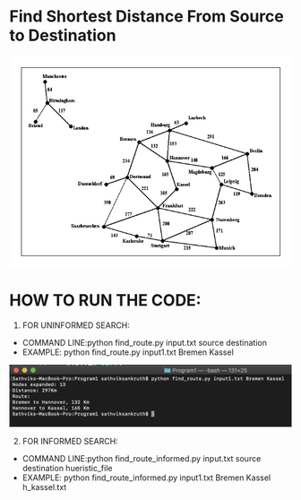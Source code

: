 # Find Shortest Distance From Source to Destination

![alt text](https://github.com/sathvik-sankruth/AI-CSE5360/blob/master/Program1/t1_p1.gif)
# HOW TO RUN THE CODE:
1. FOR UNINFORMED SEARCH:
* COMMAND LINE:python find_route.py input.txt source destination 
* EXAMPLE: python find_route.py input1.txt Bremen Kassel 

![alt text](https://github.com/sathvik-sankruth/AI-CSE5360/blob/master/Program1/Screen%20Shot%202020-06-05%20at%203.18.33%20PM.png)

2. FOR INFORMED SEARCH:
* COMMAND LINE:python find_route_informed.py input.txt source destination hueristic_file
* EXAMPLE: python find_route_informed.py input1.txt Bremen Kassel h_kassel.txt
